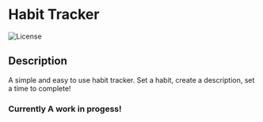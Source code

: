 # Habit Tracker
![License](https://img.shields.io/badge/license-MIT-yellow)

## Description
A simple and easy to use habit tracker.
Set a habit, create a description, set a time to complete!

### Currently A work in progess!